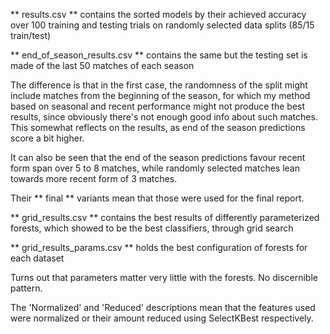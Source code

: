 ** results.csv ** contains the sorted models by their achieved accuracy over 100 training and testing trials on randomly selected data splits (85/15 train/test)

** end_of_season_results.csv ** contains the same but the testing set is made of the last 50 matches of each season


The difference is that in the first case, the randomness of the split might include matches from the beginning of the season, for which my method based on
seasonal and recent performance might not produce the best results, since obviously there's not enough good info about such matches.
This somewhat reflects on the results, as end of the season predictions score a bit higher.

It can also be seen that the end of the season predictions favour recent form span over 5 to 8 matches, while randomly selected matches lean towards more recent form of 3 matches.

Their ** final ** variants mean that those were used for the final report.


** grid_results.csv ** contains the best results of differently parameterized forests, which showed to be the best classifiers, through grid search

** grid_results_params.csv ** holds the best configuration of forests for each dataset


Turns out that parameters matter very little with the forests. No discernible pattern.


The 'Normalized' and 'Reduced' descriptions mean that the features used were normalized or their amount reduced using SelectKBest respectively.
